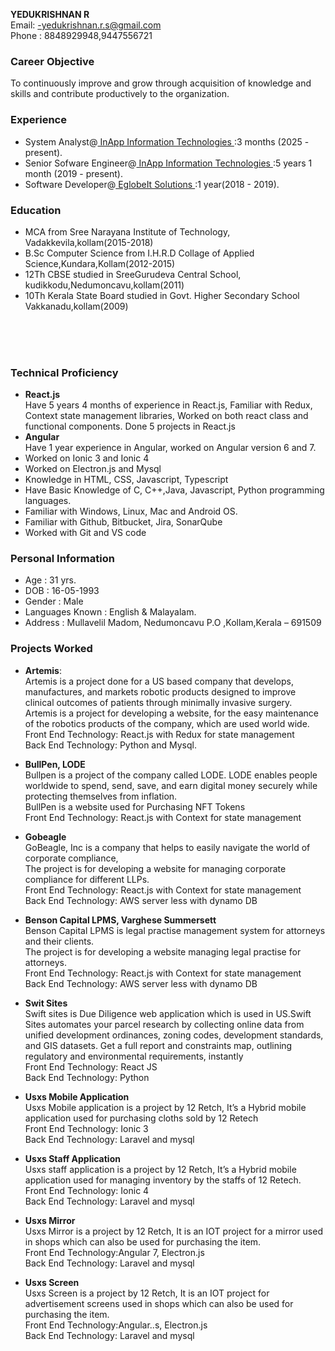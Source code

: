 **YEDUKRISHNAN R** <br>
Email: -yedukrishnan.r.s@gmail.com<br>
Phone : 8848929948,9447556721

### Career Objective

To continuously improve and grow through acquisition of knowledge and skills and contribute productively to the organization.
### Experience
- System Analyst@<a href="https://inapp.com/">  InApp Information Technologies  </a>:3 months (2025 - present).
- Senior Sofware Engineer@<a href="https://inapp.com/">  InApp Information Technologies  </a>:5 years 1 month (2019 - present).
- Software Developer@<a href="https://www.eglobeits.com/">  EglobeIt Solutions  </a>:1 year(2018 - 2019).


### Education
- MCA from Sree Narayana Institute of Technology, Vadakkevila,kollam(2015-2018)
- B.Sc Computer Science from I.H.R.D Collage of Applied Science,Kundara,Kollam(2012-2015) 
- 12Th CBSE studied in SreeGurudeva Central School, kudikkodu,Nedumoncavu,kollam(2011)
- 10Th Kerala State Board studied in Govt. Higher Secondary School Vakkanadu,kollam(2009)
<br />
<br />
<br />

### Technical Proficiency
- **React.js** <br />
     Have 5 years 4 months of experience in React.js, Familiar with Redux, Context   state management libraries, Worked on both react class and functional components. Done 5 projects in React.js<br />
- **Angular** <br />
     Have 1 year experience in Angular, worked on Angular version 6 and 7.<br />
- Worked on Ionic 3 and Ionic 4<br />
- Worked on Electron.js and Mysql<br />
- Knowledge in HTML, CSS, Javascript, Typescript<br />
- Have Basic Knowledge of C, C++,Java, Javascript, Python programming languages.<br />
- Familiar with Windows, Linux, Mac and Android OS.<br />
- Familiar with Github, Bitbucket, Jira, SonarQube <br />
- Worked with Git and VS code<br />

### Personal Information
- Age : 31 yrs.
- DOB : 16-05-1993
- Gender : Male
- Languages Known : English & Malayalam.
- Address : Mullavelil Madom, Nedumoncavu P.O ,Kollam,Kerala – 691509

### Projects Worked
- **Artemis**:	<br/> Artemis is a project done for a US based company that develops, manufactures, and markets robotic products designed to improve clinical outcomes of patients through minimally invasive surgery.
Artemis is a project for developing a website, for the easy maintenance of the robotics products of the company, which are used world wide.<br/> 
Front End Technology: React.js with Redux for state management <br/>
Back End Technology: Python and Mysql.<br/>

- **BullPen, LODE** <br />
Bullpen is a project of the company called LODE. LODE enables people worldwide to spend, send, save, and earn digital money securely while protecting themselves from inflation.<br/>
BullPen is a website used for Purchasing NFT Tokens <br/>
Front End Technology: React.js with Context for state management <br/>
- **Gobeagle** <br />
	GoBeagle, Inc is a company that helps to easily navigate the world of corporate compliance,<br />
The project is for developing a website for managing corporate compliance for different LLPs. <br/>
Front End Technology: React.js with Context for state management <br />
Back End Technology: AWS server less with dynamo DB <br />

- **Benson Capital LPMS, Varghese Summersett** <br />
	Benson Capital LPMS is legal practise management system for attorneys and their clients.<br />
The project is for developing a website managing legal practise for attorneys.<br />
Front End Technology: React.js with Context for state management <br />
Back End Technology: AWS server less with dynamo DB<br />
- **Swit Sites** <br>
	Swift sites is Due Diligence web application which is used in US.Swift Sites automates your parcel research by collecting online data from unified development ordinances, zoning codes, development standards, and GIS datasets. Get a full report and constraints map, outlining regulatory and environmental requirements, instantly<br />
Front End Technology: React JS <br />
Back End Technology: Python <br />
- **Usxs Mobile Application** <br />
	Usxs Mobile application is a project by 12 Retch, It’s a Hybrid mobile application used for purchasing cloths sold by 12 Retech <br />
Front End Technology: Ionic 3 <br />
Back End Technology: Laravel and mysql <br />
- **Usxs Staff Application** <br />
	Usxs staff application is a project by 12 Retch, It’s a Hybrid mobile application used for managing inventory by the staffs of  12 Retech.<br /> 
Front End Technology: Ionic 4 <br />
Back End Technology: Laravel and mysql  <br />

- **Usxs Mirror** <br />
Usxs Mirror is a project by 12 Retch, It is an IOT project for a mirror used in shops which can also be used for purchasing the item. <br />
Front End Technology:Angular 7, Electron.js <br />
Back End Technology: Laravel and mysql  <br />
- **Usxs Screen** <br />
Usxs Screen is a project by 12 Retch, It is an IOT project for  advertisement screens used in shops which can also be used for purchasing the item. <br />
Front End Technology:Angular..s, Electron.js<br />
Back End Technology: Laravel and mysql  <br />
